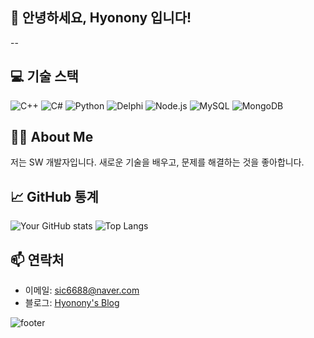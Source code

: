 ## 👋 안녕하세요, Hyonony 입니다!

--

## 💻 기술 스택
![C++](https://img.shields.io/badge/C++-00599C?style=for-the-badge&logo=cplusplus&logoColor=white)
![C#](https://img.shields.io/badge/C%23-239120?style=for-the-badge&logo=csharp&logoColor=white)
![Python](https://img.shields.io/badge/Python-3776AB?style=for-the-badge&logo=python&logoColor=white)
![Delphi](https://img.shields.io/badge/Delphi-B22222?style=for-the-badge&logo=delphi&logoColor=white)
![Node.js](https://img.shields.io/badge/Node.js-339933?style=for-the-badge&logo=node.js&logoColor=white)
![MySQL](https://img.shields.io/badge/MySQL-4479A1?style=for-the-badge&logo=mysql&logoColor=white)
![MongoDB](https://img.shields.io/badge/MongoDB-47A248?style=for-the-badge&logo=mongodb&logoColor=white)

## 🧑‍💻 About Me
저는 SW 개발자입니다. 새로운 기술을 배우고, 문제를 해결하는 것을 좋아합니다.

## 📈 GitHub 통계
![Your GitHub stats](https://github-readme-stats.vercel.app/api?username=your-github-Hyonony&show_icons=true&theme=radical)
![Top Langs](https://github-readme-stats.vercel.app/api/top-langs/?username=your-github-Hyonony&layout=compact&theme=radical)

## 📫 연락처
- 이메일: [sic6688@naver.com](sic6688@naver.com)
- 블로그: [Hyonony's Blog](https://blog.naver.com/sic6688)


![footer](https://capsule-render.vercel.app/api?type=waving&color=auto&height=200&section=footer&text=Thank%20you!&fontSize=50&fontColor=ffffff)
